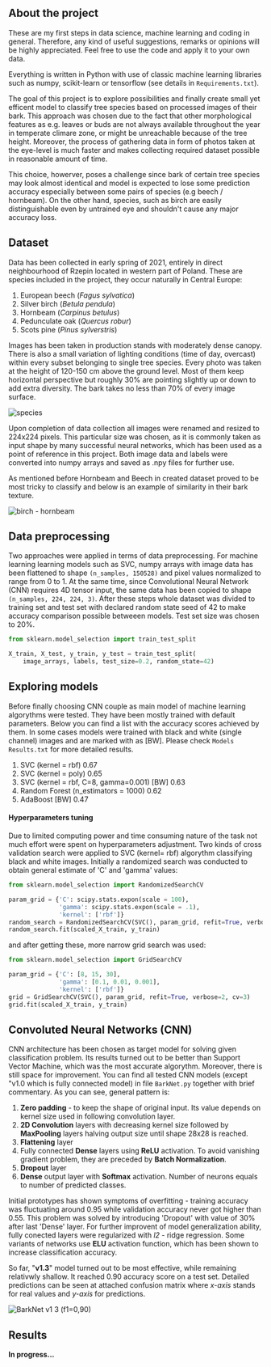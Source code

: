 ## About the project

These are my first steps in data science, machine learning and coding in general. Therefore, any kind of useful suggestions, remarks or opinions will be highly appreciated. Feel free to use the code and apply it to your own data. 

Everything is written in Python with use of classic machine learning libraries such as numpy, scikit-learn or tensorflow (see details in `Requirements.txt`).

The goal of this project is to explore possibilities and finally create small yet efficent model to classify tree species based on processed images of their bark. This approach was chosen due to the fact that other morphological features as e.g. leaves or buds are not always available throughout the year in temperate climare zone, or might be unreachable because of the tree height. Moreover, the process of gathering data in form of photos taken at the eye-level is much faster and makes collecting required dataset possible in reasonable amount of time. 

This choice, howerver, poses a challenge since bark of certain tree species may look almost identical and model is expected to lose some prediction accuracy especially between some pairs of species (e.g beech / hornbeam). On the other hand, species, such as birch are easily distinguishable even by untrained eye and shouldn't cause any major accuracy loss.

## Dataset 

Data has been collected in early spring of 2021, entirely in direct neighbourhood of Rzepin located in western part of Poland. These are species included in the project, they occur naturally in Central Europe:

  1. European beech (*Fagus sylvatica*)
  2. Silver birch (*Betula pendula*)
  3. Hornbeam (*Carpinus betulus*)
  4. Pedunculate oak (*Quercus robur*)
  5. Scots pine (*Pinus sylverstris*)

Images has been taken in production stands with moderately dense canopy. There is also a small variation of lighting conditions (time of day, overcast) within every subset belonging to single tree species. Every photo was taken at the height of 120-150 cm above the ground level. Most of them keep horizontal perspective but roughly 30% are pointing slightly up or down to add extra diversity. The bark takes no less than 70% of every image surface. 

![species](https://user-images.githubusercontent.com/75746226/117172744-60914980-adcc-11eb-932e-83e3f067c689.png)

Upon completion of data collection all images were renamed and resized to 224x224 pixels. This particular size was chosen, as it is commonly taken as input shape by many successful neural networks, which has been used as a point of reference in this project. Both image data and labels were converted into numpy arrays and saved as .npy files for further use. 

As mentioned before Hornbeam and Beech in created dataset proved to be most tricky to classify and below is an example of similarity in their bark texture.

![birch - hornbeam](https://user-images.githubusercontent.com/75746226/117205224-9f85c600-adf1-11eb-881a-edf4eaef808a.png)

## Data preprocessing

Two approaches were applied in terms of data preprocessing. For machine learning learning models such as SVC, numpy arrays with image data has been flattened to shape `(n_samples, 150528)` and pixel values normalized to range from 0 to 1. At the same time, since Convolutional Neural Network (CNN) requires 4D tensor input, the same data has been copied to shape `(n_samples, 224, 224, 3)`. After these steps whole dataset was divided to training set and test set with declared random state seed of 42 to make accuracy comparison possible betweeen models. Test set size was chosen to 20%.

```python
from sklearn.model_selection import train_test_split

X_train, X_test, y_train, y_test = train_test_split(
    image_arrays, labels, test_size=0.2, random_state=42)
```

## Exploring models

Before finally choosing CNN couple as main model of machine learning algorythms were tested. They have been mostly trained with default parameters. Below you can find a list with the accuracy scores achieved by them. In some cases models were trained with black and white (single channel) images and are marked with as [BW]. Please check `Models Results.txt` for more detailed results. 

  1. SVC (kernel = rbf)                          0.67
  2. SVC (kernel = poly)                         0.65
  3. SVC (kernel = rbf, C=8, gamma=0.001) [BW]   0.63 
  4. Random Forest (n_estimators = 1000)         0.62
  5. AdaBoost [BW]                               0.47

#### Hyperparameters tuning

Due to limited computing power and time consuming nature of the task not much effort were spent on hyperparameters adjustment. Two kinds of cross validation search were applied to SVC (kernel= rbf) algorythm classifying black and white images. Initially a randomized search was conducted to obtain general estimate of 'C' and 'gamma' values: 

```python
from sklearn.model_selection import RandomizedSearchCV

param_grid = {'C': scipy.stats.expon(scale = 100), 
              'gamma': scipy.stats.expon(scale = .1),
              'kernel': ['rbf']}
random_search = RandomizedSearchCV(SVC(), param_grid, refit=True, verbose=2, cv=5)
random_search.fit(scaled_X_train, y_train)
```

and after getting these, more narrow grid search was used:

```python
from sklearn.model_selection import GridSearchCV

param_grid = {'C': [8, 15, 30], 
              'gamma': [0.1, 0.01, 0.001],
              'kernel': ['rbf']}
grid = GridSearchCV(SVC(), param_grid, refit=True, verbose=2, cv=3)
grid.fit(scaled_X_train, y_train)
```
## Convoluted Neural Networks (CNN)

CNN architecture has been chosen as target model for solving given classification problem. Its results turned out to be better than Support Vector Machine, which was the most accurate algorythm. Moreover, there is still space for improvement. You can find all tested CNN models (except "v1.0 which is fully connected model) in file `BarkNet.py` together with brief commentary. As you can see, general pattern is:

  1. **Zero padding** - to keep the shape of original input. Its value depends on kernel size used in following convolution layer. 
  2. **2D Convolution** layers with decreasing kernel size followed by **MaxPooling** layers halving output size until shape 28x28 is reached.
  3. **Flattening** layer
  4. Fully connected **Dense** layers using **ReLU** activation. To avoid vanishing gradient problem, they are preceded by **Batch Normalization**.
  5. **Dropout** layer
  6. **Dense** output layer with **Softmax** activation. Number of neurons equals to number of predicted classes.

Initial prototypes has shown symptoms of overfitting - training accuracy was fluctuating around 0.95 while validation accuracy never got higher than 0.55. This problem was solved by introducing 'Dropout' with value of 30% after last 'Dense' layer. For further improvent of model generalization ability, fully conected layers were regularized with *l2* - ridge regression. Some variants of networks use **ELU** activation function, which has been shown to increase classification accuracy.

So far, "**v1.3**" model turned out to be most effective, while remaining relativwly shallow. It reached 0.90 accuracy score on a test set. Detailed predictions can be seen at attached confusion matrix where *x-axis* stands for real values and *y-axis* for predictions.

![BarkNet v1 3 (f1=0,90)](https://user-images.githubusercontent.com/75746226/118040843-5e059580-b372-11eb-89e5-cf4d47902bf3.png)

## Results

**In progress...**
